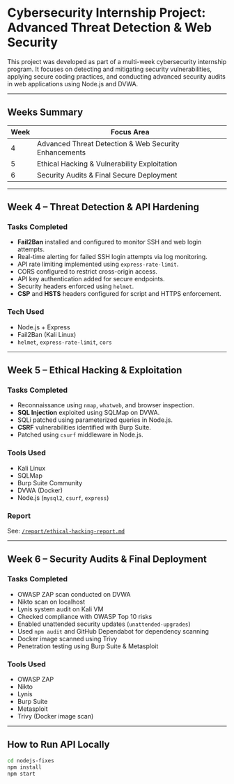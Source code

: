 # Cybersecurity Internship Project: Advanced Threat Detection & Web Security

This project was developed as part of a multi-week cybersecurity internship program. It focuses on detecting and mitigating security vulnerabilities, applying secure coding practices, and conducting advanced security audits in web applications using Node.js and DVWA.

---

## Weeks Summary

| Week | Focus Area                                             |
|------|--------------------------------------------------------|
| 4    | Advanced Threat Detection & Web Security Enhancements  |
| 5    | Ethical Hacking & Vulnerability Exploitation           |
| 6    | Security Audits & Final Secure Deployment              |

---

## Week 4 – Threat Detection & API Hardening

### Tasks Completed

- **Fail2Ban** installed and configured to monitor SSH and web login attempts.
- Real-time alerting for failed SSH login attempts via log monitoring.
- API rate limiting implemented using `express-rate-limit`.
- CORS configured to restrict cross-origin access.
- API key authentication added for secure endpoints.
- Security headers enforced using `helmet`.
- **CSP** and **HSTS** headers configured for script and HTTPS enforcement.

### Tech Used

- Node.js + Express
- Fail2Ban (Kali Linux)
- `helmet`, `express-rate-limit`, `cors`

---

## Week 5 – Ethical Hacking & Exploitation

### Tasks Completed

- Reconnaissance using `nmap`, `whatweb`, and browser inspection.
- **SQL Injection** exploited using SQLMap on DVWA.
- SQLi patched using parameterized queries in Node.js.
- **CSRF** vulnerabilities identified with Burp Suite.
- Patched using `csurf` middleware in Node.js.

### Tools Used

- Kali Linux
- SQLMap
- Burp Suite Community
- DVWA (Docker)
- Node.js (`mysql2`, `csurf`, `express`)

### Report

See: [`/report/ethical-hacking-report.md`](./report/ethical-hacking-report.md)

---

## Week 6 – Security Audits & Final Deployment

### Tasks Completed

- OWASP ZAP scan conducted on DVWA
- Nikto scan on localhost
- Lynis system audit on Kali VM
- Checked compliance with OWASP Top 10 risks
- Enabled unattended security updates (`unattended-upgrades`)
- Used `npm audit` and GitHub Dependabot for dependency scanning
- Docker image scanned using Trivy
- Penetration testing using Burp Suite & Metasploit

### Tools Used

- OWASP ZAP
- Nikto
- Lynis
- Burp Suite
- Metasploit
- Trivy (Docker image scan)

---

## How to Run API Locally

```bash
cd nodejs-fixes
npm install
npm start
